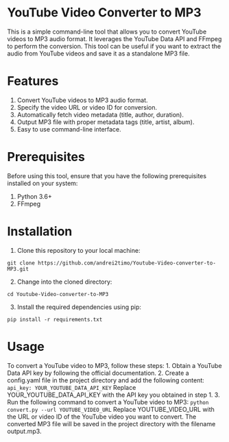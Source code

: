 # YouTube Video Converter to MP3

This is a simple command-line tool that allows you to convert YouTube videos to MP3 audio format. It leverages the YouTube Data API and FFmpeg to perform the conversion. This tool can be useful if you want to extract the audio from YouTube videos and save it as a standalone MP3 file.

# Features
  1. Convert YouTube videos to MP3 audio format.
  2. Specify the video URL or video ID for conversion.
  3. Automatically fetch video metadata (title, author, duration).
  4. Output MP3 file with proper metadata tags (title, artist, album).
  5. Easy to use command-line interface.

# Prerequisites
Before using this tool, ensure that you have the following prerequisites installed on your system:

  1. Python 3.6+
  2. FFmpeg
 
# Installation

1. Clone this repository to your local machine:
  ```
  git clone https://github.com/andrei2timo/Youtube-Video-converter-to-MP3.git
  ```
2. Change into the cloned directory:
  ```
  cd Youtube-Video-converter-to-MP3
  ```
3. Install the required dependencies using pip:
  ```
  pip install -r requirements.txt
  ```

# Usage

  To convert a YouTube video to MP3, follow these steps:
    1. Obtain a YouTube Data API key by following the official documentation.
    2. Create a config.yaml file in the project directory and add the following content:
    ```
    api_key: YOUR_YOUTUBE_DATA_API_KEY
    ```
      Replace YOUR_YOUTUBE_DATA_API_KEY with the API key you obtained in step 1.
    3. Run the following command to convert a YouTube video to MP3:
    ```
    python convert.py --url YOUTUBE_VIDEO_URL
    ```
      Replace YOUTUBE_VIDEO_URL with the URL or video ID of the YouTube video you want to convert.
      The converted MP3 file will be saved in the project directory with the filename output.mp3.
